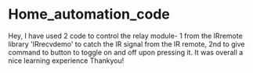 # Home_automation_code
Hey, I have used 2 code to control the relay module- 1 from the IRremote library 'IRrecvdemo' to catch the IR signal from the IR remote, 2nd to give command to button to toggle on and off 
upon pressing it.
It was overall a nice learning experience
Thankyou!
